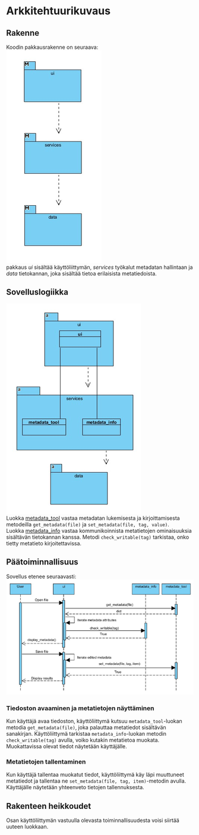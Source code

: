 # Arkkitehtuurikuvaus

## Rakenne

Koodin pakkausrakenne on seuraava:  
![](/dokumentaatio/images/package.jpg)  
pakkaus _ui_ sisältää käyttöliittymän, _services_ työkalut metadatan hallintaan ja _data_ tietokannan, joka sisältää tietoa erilaisista metatiedoista.  

## Sovelluslogiikka

![](/dokumentaatio/images/class1.jpg)  
Luokka [metadata_tool](/src/services/metadata_tool.py) vastaa metadatan lukemisesta ja kirjoittamisesta metodeilla `get_metadata(file)` ja `set_metadata(file, tag, value)`.  
Luokka [metadata_info](/src/services/metadata_info.py) vastaa kommunikoinnista metatietojen ominaisuuksia sisältävän tietokannan kanssa. Metodi `check_writable(tag)` tarkistaa,
onko tietty metatieto kirjoitettavissa.

## Päätoiminnallisuus

Sovellus etenee seuraavasti:  
![](/dokumentaatio/images/sequence2.jpg)  

### Tiedoston avaaminen ja metatietojen näyttäminen

Kun käyttäjä avaa tiedoston, käyttöliittymä kutsuu `metadata_tool`-luokan metodia `get_metadata(file)`, joka palauttaa metatiedot sisältävän sanakirjan.
Käyttöliittymä tarkistaa `metadata_info`-luokan
metodin `check_writable(tag)` avulla, voiko kutakin metatietoa muokata. Muokattavissa olevat tiedot näytetään käyttäjälle.  

### Metatietojen tallentaminen

Kun käyttäjä tallentaa muokatut tiedot, käyttöliittymä käy läpi muuttuneet metatiedot ja tallentaa ne `set_metadata(file, tag, item)`-metodin avulla. Käyttäjälle näytetään
yhteenveto tietojen tallennuksesta.

## Rakenteen heikkoudet
Osan käyttöliittymän vastuulla olevasta toiminnallisuudesta voisi siirtää uuteen luokkaan.
